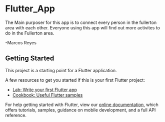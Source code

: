 # Flutter_App

The Main purposer for this app is to connect every person in the fullerton area with each other. Everyone using this app will find out more activites to do in the Fullerton area. 


-Marcos Reyes


## Getting Started

This project is a starting point for a Flutter application.

A few resources to get you started if this is your first Flutter project:

- [Lab: Write your first Flutter app](https://flutter.dev/docs/get-started/codelab)
- [Cookbook: Useful Flutter samples](https://flutter.dev/docs/cookbook)

For help getting started with Flutter, view our
[online documentation](https://flutter.dev/docs), which offers tutorials,
samples, guidance on mobile development, and a full API reference.
